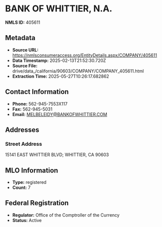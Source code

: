 # BANK OF WHITTIER, N.A.

**NMLS ID:** 405611

## Metadata
- **Source URL:** https://nmlsconsumeraccess.org/EntityDetails.aspx/COMPANY/405611
- **Data Timestamp:** 2025-02-13T21:52:30.720Z
- **Source File:** drive/data_/california/90603/COMPANY/COMPANY_405611.html
- **Extraction Time:** 2025-05-27T10:26:17.682862

## Contact Information
- **Phone:** 562-945-7553X117
- **Fax:** 562-945-5031
- **Email:** MELBELEIDY@BANKOFWHITTIER.COM

## Addresses
### Street Address
15141 EAST WHITTIER BLVD; WHITTIER, CA 90603

## MLO Information
- **Type:** registered
- **Count:** 7

## Federal Registration
- **Regulator:** Office of the Comptroller of the Currency
- **Status:** Active
